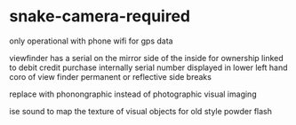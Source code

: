 # snake-camera-required

only operational with phone wifi for gps data

viewfinder has a serial on the mirror side of the inside for ownership linked to debit credit purchase internally serial number displayed in lower left hand coro of view finder permanent or reflective side breaks


replace with phonongraphic instead of photographic visual imaging

ise sound to map the texture of visual objects for old style powder flash
